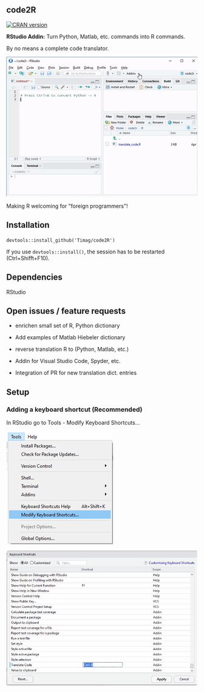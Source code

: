 ## code2R
[![CRAN version](http://www.r-pkg.org/badges/version/imageclipr)](https://cran.r-project.org/package=cranR)

**RStudio Addin:** Turn Python, Matlab, etc. commands into R commands.

By no means a complete code translator.

![demo of imageclipr](demo.gif)

Making R welcoming for "foreign programmers"!

## Installation
`devtools::install_github('Timag/code2R')`

If you use `devtools::install()`, the session has to be restarted (Ctrl+Shifft+F10).

## Dependencies

RStudio

## Open issues / feature requests

- enrichen small set of R, Python dictionary

- Add examples of Matlab Hiebeler dictionary

- reverse translation R to (Python, Matlab, etc.)

- Addin for Visual Studio Code, Spyder, etc.

- Integration of PR for new translation dict. entries

## Setup

### Adding a keyboard shortcut (Recommended)
In RStudio go to Tools - Modify Keyboard Shortcuts...

![Find Shortcuts](modify_keyb_shortcuts.png)

![Modify Shortcuts](modify_keyb_shortcuts2.png)

